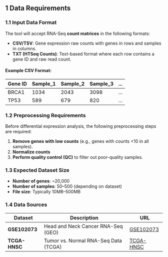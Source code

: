 ## 1 Data Requirements  

### 1.1 Input Data Format  
The tool will accept RNA-Seq **count matrices** in the following formats:  
- **CSV/TSV**: Gene expression raw counts with genes in rows and samples in columns.  
- **TXT (HTSeq Counts)**: Text-based format where each row contains a gene ID and raw read count.  

#### **Example CSV Format:**  
| Gene ID | Sample_1 | Sample_2 | Sample_3 | ... |  
|---------|----------|----------|----------|-----|  
| BRCA1   | 1034     | 2043     | 3098     | ... |  
| TP53    | 589      | 679      | 820      | ... |  

### 1.2 Preprocessing Requirements  
Before differential expression analysis, the following preprocessing steps are required:  
1. **Remove genes with low counts** (e.g., genes with counts <10 in all samples).  
2. **Normalize counts** 
3. **Perform quality control (QC)** to filter out poor-quality samples.  

### 1.3 Expected Dataset Size  
- **Number of genes**: ~20,000  
- **Number of samples**: 50–500 (depending on dataset)  
- **File size**: Typically 10MB–500MB  

### 1.4 Data Sources  
| Dataset | Description | URL |  
|---------|-------------|-----|  
| **GSE102073** | Head and Neck Cancer RNA-Seq (GEO) | [GSE102073](https://www.ncbi.nlm.nih.gov/geo/query/acc.cgi?acc=GSE102073) |  
| **TCGA-HNSC** | Tumor vs. Normal RNA-Seq Data (TCGA) | [TCGA-HNSC](https://portal.gdc.cancer.gov/projects/TCGA-HNSC) |  
